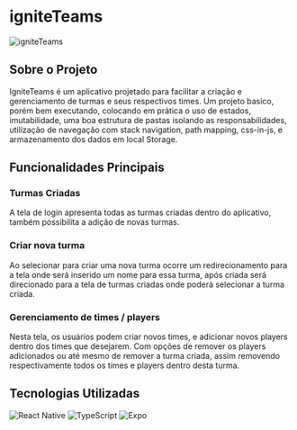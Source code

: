 # igniteTeams

![igniteTeams](https://github.com/user-attachments/assets/4e34c883-68c2-4e25-8119-7b18791af3e5)

## Sobre o Projeto

IgniteTeams é um aplicativo projetado para facilitar a criação e gerenciamento de turmas e seus respectivos times. Um projeto basico, porém bem executando, colocando em prática o uso de estados, imutabilidade, uma boa estrutura de pastas isolando as responsabilidades, utilização de navegação com stack navigation, path mapping, css-in-js, e armazenamento dos dados em local Storage.

## Funcionalidades Principais

### Turmas Criadas
A tela de login apresenta todas as turmas criadas dentro do aplicativo, também possibilita a adição de novas turmas.

### Criar nova turma
Ao selecionar para criar uma nova turma ocorre um redirecionamento para a tela onde será inserido um nome para essa turma, após criada será direcionado para a tela de turmas criadas onde poderá selecionar a turma criada.

### Gerenciamento de times / players
Nesta tela, os usuários podem criar novos times, e adicionar novos players dentro dos times que desejarem. Com opções de remover os players adicionados ou até mesmo de remover a turma criada, assim removendo respectivamente todos os times e players dentro desta turma.

## Tecnologias Utilizadas

![React Native](https://img.icons8.com/color/48/000000/react-native.png) ![TypeScript](https://img.icons8.com/color/48/000000/typescript.png) ![Expo](https://img.icons8.com/ios-filled/50/FFFFFF/expo.png)
